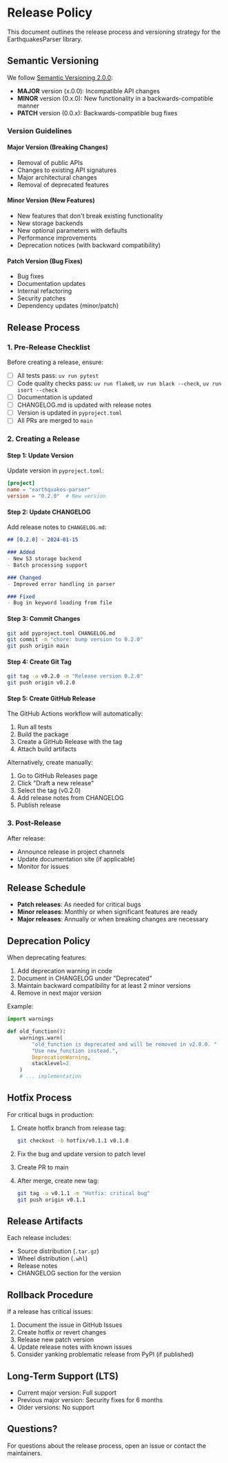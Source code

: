 # Release Policy

This document outlines the release process and versioning strategy for the EarthquakesParser library.

## Semantic Versioning

We follow [Semantic Versioning 2.0.0](https://semver.org/):

- **MAJOR** version (x.0.0): Incompatible API changes
- **MINOR** version (0.x.0): New functionality in a backwards-compatible manner
- **PATCH** version (0.0.x): Backwards-compatible bug fixes

### Version Guidelines

#### Major Version (Breaking Changes)
- Removal of public APIs
- Changes to existing API signatures
- Major architectural changes
- Removal of deprecated features

#### Minor Version (New Features)
- New features that don't break existing functionality
- New storage backends
- New optional parameters with defaults
- Performance improvements
- Deprecation notices (with backward compatibility)

#### Patch Version (Bug Fixes)
- Bug fixes
- Documentation updates
- Internal refactoring
- Security patches
- Dependency updates (minor/patch)

## Release Process

### 1. Pre-Release Checklist

Before creating a release, ensure:

- [ ] All tests pass: `uv run pytest`
- [ ] Code quality checks pass: `uv run flake8`, `uv run black --check`, `uv run isort --check`
- [ ] Documentation is updated
- [ ] CHANGELOG.md is updated with release notes
- [ ] Version is updated in `pyproject.toml`
- [ ] All PRs are merged to `main`

### 2. Creating a Release

#### Step 1: Update Version

Update version in `pyproject.toml`:

```toml
[project]
name = "earthquakes-parser"
version = "0.2.0"  # New version
```

#### Step 2: Update CHANGELOG

Add release notes to `CHANGELOG.md`:

```markdown
## [0.2.0] - 2024-01-15

### Added
- New S3 storage backend
- Batch processing support

### Changed
- Improved error handling in parser

### Fixed
- Bug in keyword loading from file
```

#### Step 3: Commit Changes

```bash
git add pyproject.toml CHANGELOG.md
git commit -m "chore: bump version to 0.2.0"
git push origin main
```

#### Step 4: Create Git Tag

```bash
git tag -a v0.2.0 -m "Release version 0.2.0"
git push origin v0.2.0
```

#### Step 5: Create GitHub Release

The GitHub Actions workflow will automatically:
1. Run all tests
2. Build the package
3. Create a GitHub Release with the tag
4. Attach build artifacts

Alternatively, create manually:
1. Go to GitHub Releases page
2. Click "Draft a new release"
3. Select the tag (v0.2.0)
4. Add release notes from CHANGELOG
5. Publish release

### 3. Post-Release

After release:
- Announce release in project channels
- Update documentation site (if applicable)
- Monitor for issues

## Release Schedule

- **Patch releases**: As needed for critical bugs
- **Minor releases**: Monthly or when significant features are ready
- **Major releases**: Annually or when breaking changes are necessary

## Deprecation Policy

When deprecating features:

1. Add deprecation warning in code
2. Document in CHANGELOG under "Deprecated"
3. Maintain backward compatibility for at least 2 minor versions
4. Remove in next major version

Example:

```python
import warnings

def old_function():
    warnings.warn(
        "old_function is deprecated and will be removed in v2.0.0. "
        "Use new_function instead.",
        DeprecationWarning,
        stacklevel=2
    )
    # ... implementation
```

## Hotfix Process

For critical bugs in production:

1. Create hotfix branch from release tag:
   ```bash
   git checkout -b hotfix/v0.1.1 v0.1.0
   ```

2. Fix the bug and update version to patch level

3. Create PR to main

4. After merge, create new tag:
   ```bash
   git tag -a v0.1.1 -m "Hotfix: critical bug"
   git push origin v0.1.1
   ```

## Release Artifacts

Each release includes:
- Source distribution (`.tar.gz`)
- Wheel distribution (`.whl`)
- Release notes
- CHANGELOG section for the version

## Rollback Procedure

If a release has critical issues:

1. Document the issue in GitHub Issues
2. Create hotfix or revert changes
3. Release new patch version
4. Update release notes with known issues
5. Consider yanking problematic release from PyPI (if published)

## Long-Term Support (LTS)

- Current major version: Full support
- Previous major version: Security fixes for 6 months
- Older versions: No support

## Questions?

For questions about the release process, open an issue or contact the maintainers.
